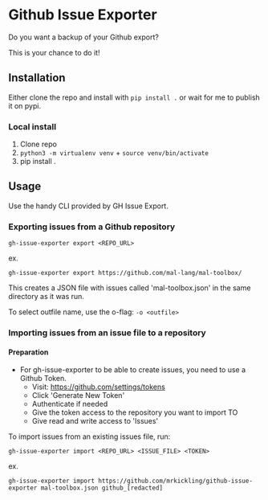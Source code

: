 # Github Issue Exporter

Do you want a backup of your Github export?

This is your chance to do it!

## Installation

Either clone the repo and install with `pip install .` or wait for me to publish it on pypi.

### Local install

1. Clone repo
2. `python3 -m virtualenv venv` + `source venv/bin/activate`
3. pip install .

## Usage

Use the handy CLI provided by GH Issue Export.

### Exporting issues from a Github repository

`gh-issue-exporter export <REPO_URL>`

ex.

`gh-issue-exporter export https://github.com/mal-lang/mal-toolbox/`

This creates a JSON file with issues called 'mal-toolbox.json' in the same directory as it was run.

To select outfile name, use the o-flag: `-o <outfile>`

### Importing issues from an issue file to a repository

#### Preparation

- For gh-issue-exporter to be able to create issues, you need to use a Github Token.
    - Visit: https://github.com/settings/tokens
    - Click 'Generate New Token'
    - Authenticate if needed
    - Give the token access to the repository you want to import TO
    - Give read and write access to 'Issues'

To import issues from an existing issues file, run:

`gh-issue-exporter import <REPO_URL> <ISSUE_FILE> <TOKEN>`

ex.

`gh-issue-exporter import https://github.com/mrkickling/github-issue-exporter mal-toolbox.json github_[redacted]`

